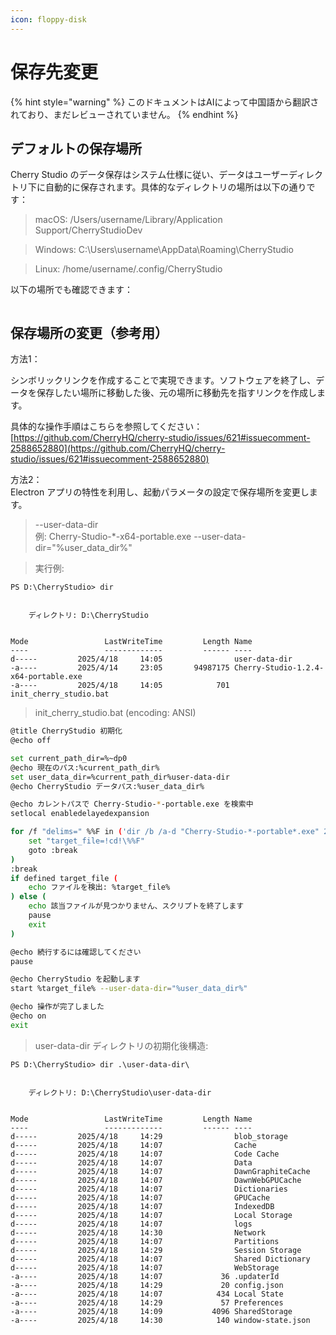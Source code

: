 ```yaml
---
icon: floppy-disk
---
```


# 保存先変更

{% hint style="warning" %}
このドキュメントはAIによって中国語から翻訳されており、まだレビューされていません。
{% endhint %}

## デフォルトの保存場所

Cherry Studio のデータ保存はシステム仕様に従い、データはユーザーディレクトリ下に自動的に保存されます。具体的なディレクトリの場所は以下の通りです：

> macOS: /Users/username/Library/Application Support/CherryStudioDev

> Windows: C:\Users\username\AppData\Roaming\CherryStudio

> Linux: /home/username/.config/CherryStudio

以下の場所でも確認できます：

<figure><img src="../../.gitbook/assets/image%20(31).png" alt=""><figcaption></figcaption></figure>

## 保存場所の変更（参考用）

方法1：

シンボリックリンクを作成することで実現できます。ソフトウェアを終了し、データを保存したい場所に移動した後、元の場所に移動先を指すリンクを作成します。

具体的な操作手順はこちらを参照してください：[https://github.com/CherryHQ/cherry-studio/issues/621#issuecomment-2588652880](https://github.com/CherryHQ/cherry-studio/issues/621#issuecomment-2588652880)

方法2：\
Electron アプリの特性を利用し、起動パラメータの設定で保存場所を変更します。

> \--user-data-dir\
> 例: Cherry-Studio-\*-x64-portable.exe --user-data-dir="%user\_data\_dir%"

> 実行例:

```shell
PS D:\CherryStudio> dir


    ディレクトリ: D:\CherryStudio


Mode                 LastWriteTime         Length Name
----                 -------------         ------ ----
d-----         2025/4/18     14:05                user-data-dir
-a----         2025/4/14     23:05       94987175 Cherry-Studio-1.2.4-x64-portable.exe
-a----         2025/4/18     14:05            701 init_cherry_studio.bat
```

> init\_cherry\_studio.bat (encoding: ANSI)

```bash
@title CherryStudio 初期化
@echo off

set current_path_dir=%~dp0
@echo 現在のパス:%current_path_dir%
set user_data_dir=%current_path_dir%user-data-dir
@echo CherryStudio データパス:%user_data_dir%

@echo カレントパスで Cherry-Studio-*-portable.exe を検索中
setlocal enabledelayedexpansion

for /f "delims=" %%F in ('dir /b /a-d "Cherry-Studio-*-portable*.exe" 2^>nul') do ( #このコードは、GitHubおよび公式サイトからダウンロードしたバージョンに適応します。その他の場合はご自身で修正してください
    set "target_file=!cd!\%%F"
    goto :break
)
:break
if defined target_file (
    echo ファイルを検出: %target_file%
) else (
    echo 該当ファイルが見つかりません、スクリプトを終了します
    pause
    exit
)

@echo 続行するには確認してください
pause

@echo CherryStudio を起動します
start %target_file% --user-data-dir="%user_data_dir%"

@echo 操作が完了しました
@echo on
exit
```

> user-data-dir ディレクトリの初期化後構造:

```shell
PS D:\CherryStudio> dir .\user-data-dir\


    ディレクトリ: D:\CherryStudio\user-data-dir


Mode                 LastWriteTime         Length Name
----                 -------------         ------ ----
d-----         2025/4/18     14:29                blob_storage
d-----         2025/4/18     14:07                Cache
d-----         2025/4/18     14:07                Code Cache
d-----         2025/4/18     14:07                Data
d-----         2025/4/18     14:07                DawnGraphiteCache
d-----         2025/4/18     14:07                DawnWebGPUCache
d-----         2025/4/18     14:07                Dictionaries
d-----         2025/4/18     14:07                GPUCache
d-----         2025/4/18     14:07                IndexedDB
d-----         2025/4/18     14:07                Local Storage
d-----         2025/4/18     14:07                logs
d-----         2025/4/18     14:30                Network
d-----         2025/4/18     14:07                Partitions
d-----         2025/4/18     14:29                Session Storage
d-----         2025/4/18     14:07                Shared Dictionary
d-----         2025/4/18     14:07                WebStorage
-a----         2025/4/18     14:07             36 .updaterId
-a----         2025/4/18     14:29             20 config.json
-a----         2025/4/18     14:07            434 Local State
-a----         2025/4/18     14:29             57 Preferences
-a----         2025/4/18     14:09           4096 SharedStorage
-a----         2025/4/18     14:30            140 window-state.json
```
